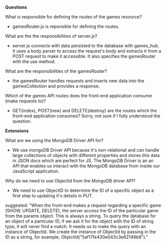 **Questions**

What is responsible for defining the routes of the games resource?
 - gamesRouter.js is reponsible for defining the routes.

What are the the responsibilities of server.js?
- server.js connects with data persisted to the database with games_hub. It uses a body parser to access the request's body and extracts it from a POST request to make it accessible. It also specifies the gamesRouter with the use method.


What are the responsibilities of the gamesRouter?
- the gamesRouter handles requests and inserts new data into the gamesCollection and provides a response.

Which of the games API routes does the front-end application consume (make requests to)?
- GET(index), POST(new) and DELETE(destroy) are the routes which the front-end application consumes? Sorry, not sure if I fully understood the question.



**Extensions**

What are we using the MongoDB Driver API for?
- We use mongoDB Driver API because it's non-relational and can handle large collections of objects with different properties and stores this data in JSON docs which are perfect for JS. The MongoDB Driver is an an API that enables us interact with the MongoDB database from inside our JavaScript application.

Why do we need to use ObjectId from the MongoDB driver API?
- We need to use ObjectID to determine the ID of a specific object as a first step to updating it's details in PUT.

suggested: "When the front-end makes a request regarding a specific game (SHOW, UPDATE, DELETE), the server access the ID of the particular game from the params object. This is always a string. To query the database for an object of a particular ID, if we ask it for the object with the ID of string type, it will never find a match. It needs us to make the query with an instance of ObjectId. We create the instance of ObjectId by passing in the ID as a string, for example, ObjectId("5af17fe430e043c3e62149b8")."
